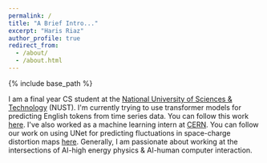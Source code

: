 ```yaml
---
permalink: /
title: "A Brief Intro..."
excerpt: "Haris Riaz"
author_profile: true
redirect_from: 
  - /about/
  - /about.html
---
```


{% include base_path %}

I am a final year CS student at the [National University of Sciences & Technology](https://nust.edu.pk/) (NUST). I'm currently trying to use transformer models for predicting English tokens from time series data. You can follow this work [here](https://github.com/harisriaz17/Transformers-for-In-Air-Handwriting-Recognition). I've also worked as a machine learning intern at [CERN](https://home.cern/). You can follow our work on using UNet for predicting fluctuations in space-charge distortion maps [here](https://github.com/harisriaz17/TPCwithDNN). Generally, I am passionate about working at the intersections of AI-high energy physics & AI-human computer interaction.

